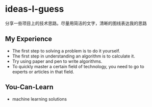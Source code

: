 # ideas-I-guess
分享一些项目上的技术思路。尽量用简洁的文字，清晰的图线表达我的思路


## My Experience

- The first step to solving a problem is to do it yourself.
- The first step in understanding an algorithm is to calculate it.
- Try using paper and pen to write algorithms.
- To quickly master a certain field of technology,  you need to go to experts or articles in that field.


## You-Can-Learn
- machine learning solutions
